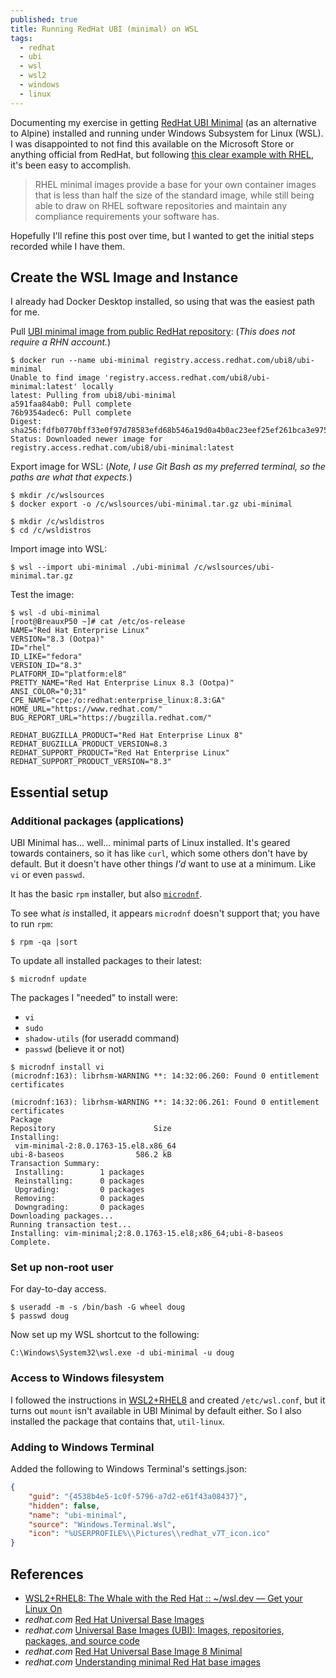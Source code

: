 ```yaml
---
published: true
title: Running RedHat UBI (minimal) on WSL
tags:
  - redhat
  - ubi
  - wsl
  - wsl2
  - windows
  - linux
---
```

Documenting my exercise in getting [RedHat UBI Minimal](https://access.redhat.com/documentation/en-us/red_hat_enterprise_linux/8/html-single/building_running_and_managing_containers/index#understanding-minimal-red-hat-base-images_building-running-and-managing-containers) (as an alternative to Alpine) installed and running under Windows Subsystem for Linux (WSL). I was disappointed to not find this available on the Microsoft Store or anything official from RedHat, but following [this clear example with RHEL](https://wsl.dev/mobyrhel8/), it's been easy to accomplish.

> RHEL minimal images provide a base for your own container images that is less than half the size of the standard image, while still being able to draw on RHEL software repositories and maintain any compliance requirements your software has.

Hopefully I'll refine this post over time, but I wanted to get the initial steps recorded while I have them.

## Create the WSL Image and Instance

I already had Docker Desktop installed, so using that was the easiest path for me.

Pull [UBI minimal image from public RedHat repository](https://catalog.redhat.com/software/containers/ubi8/ubi-minimal/5c359a62bed8bd75a2c3fba8?gti-tabs=unauthenticated&container-tabs=gti): (_This does not require a RHN account._)
```console
$ docker run --name ubi-minimal registry.access.redhat.com/ubi8/ubi-minimal
Unable to find image 'registry.access.redhat.com/ubi8/ubi-minimal:latest' locally
latest: Pulling from ubi8/ubi-minimal
a591faa84ab0: Pull complete
76b9354adec6: Pull complete
Digest: sha256:fdfb0770bff33e0f97d78583efd68b546a19d0a4b0ac23eef25ef261bca3e975
Status: Downloaded newer image for registry.access.redhat.com/ubi8/ubi-minimal:latest
```

Export image for WSL: (_Note, I use Git Bash as my preferred terminal, so the paths are what that expects._)
```console
$ mkdir /c/wslsources
$ docker export -o /c/wslsources/ubi-minimal.tar.gz ubi-minimal

$ mkdir /c/wsldistros
$ cd /c/wsldistros
```

Import image into WSL:
```console
$ wsl --import ubi-minimal ./ubi-minimal /c/wslsources/ubi-minimal.tar.gz
```

Test the image:
```console
$ wsl -d ubi-minimal
[root@BreauxP50 ~]# cat /etc/os-release
NAME="Red Hat Enterprise Linux"
VERSION="8.3 (Ootpa)"
ID="rhel"
ID_LIKE="fedora"
VERSION_ID="8.3"
PLATFORM_ID="platform:el8"
PRETTY_NAME="Red Hat Enterprise Linux 8.3 (Ootpa)"
ANSI_COLOR="0;31"
CPE_NAME="cpe:/o:redhat:enterprise_linux:8.3:GA"
HOME_URL="https://www.redhat.com/"
BUG_REPORT_URL="https://bugzilla.redhat.com/"

REDHAT_BUGZILLA_PRODUCT="Red Hat Enterprise Linux 8"
REDHAT_BUGZILLA_PRODUCT_VERSION=8.3
REDHAT_SUPPORT_PRODUCT="Red Hat Enterprise Linux"
REDHAT_SUPPORT_PRODUCT_VERSION="8.3"
```

## Essential setup

### Additional packages (applications)

UBI Minimal has... well... minimal parts of Linux installed. It's geared towards containers, so it has like `curl`, which some others don't have by default. But it doesn't have other things _I'd_ want to use at a minimum. Like `vi` or even `passwd`.

It has the basic `rpm` installer, but also [`microdnf`](https://github.com/rpm-software-management/microdnf).

To see what _is_ installed, it appears `microdnf` doesn't support that; you have to run `rpm`:
```console
$ rpm -qa |sort
```

To update all installed packages to their latest:
```console
$ microdnf update
```

The packages I "needed" to install were:
- `vi`
- `sudo`
- `shadow-utils` (for useradd command)
- `passwd` (believe it or not)

```console
$ microdnf install vi
(microdnf:163): librhsm-WARNING **: 14:32:06.260: Found 0 entitlement certificates

(microdnf:163): librhsm-WARNING **: 14:32:06.261: Found 0 entitlement certificates
Package                                                                             Repository                      Size
Installing:
 vim-minimal-2:8.0.1763-15.el8.x86_64                                               ubi-8-baseos                586.2 kB
Transaction Summary:
 Installing:        1 packages
 Reinstalling:      0 packages
 Upgrading:         0 packages
 Removing:          0 packages
 Downgrading:       0 packages
Downloading packages...
Running transaction test...
Installing: vim-minimal;2:8.0.1763-15.el8;x86_64;ubi-8-baseos
Complete.
```

### Set up non-root user

For day-to-day access.
```console
$ useradd -m -s /bin/bash -G wheel doug
$ passwd doug
```

Now set up my WSL shortcut to the following:
```
C:\Windows\System32\wsl.exe -d ubi-minimal -u doug
```

### Access to Windows filesystem

I followed the instructions in [WSL2+RHEL8](https://wsl.dev/mobyrhel8/) and created `/etc/wsl.conf`, but it turns out `mount` isn't available in UBI Minimal by default either. So I also installed the package that contains that, `util-linux`.

### Adding to Windows Terminal

Added the following to Windows Terminal's settings.json:
```json
{
    "guid": "{4538b4e5-1c0f-5796-a7d2-e61f43a08437}",
    "hidden": false,
    "name": "ubi-minimal",
    "source": "Windows.Terminal.Wsl",
    "icon": "%USERPROFILE%\\Pictures\\redhat_v7T_icon.ico"
}
```


## References
* [WSL2+RHEL8: The Whale with the Red Hat :: ~/wsl.dev — Get your Linux On](https://wsl.dev/mobyrhel8/)
* _redhat.com_ [Red Hat Universal Base Images ](https://developers.redhat.com/products/rhel/ubi)
* _redhat.com_ [Universal Base Images (UBI): Images, repositories, packages, and source code ](https://access.redhat.com/articles/4238681)
* _redhat.com_ [Red Hat Universal Base Image 8 Minimal](https://catalog.redhat.com/software/containers/ubi8/ubi-minimal/5c359a62bed8bd75a2c3fba8?gti-tabs=unauthenticated)
* _redhat.com_ [Understanding minimal Red Hat base images](https://access.redhat.com/documentation/en-us/red_hat_enterprise_linux/8/html-single/building_running_and_managing_containers/index#understanding-minimal-red-hat-base-images_building-running-and-managing-containers)
